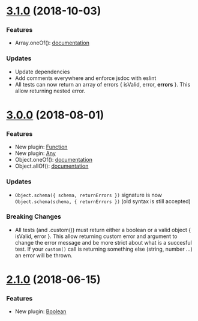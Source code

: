 # [3.1.0](https://github.com/bodinsamuel/altheia/compare/v3.1.0...master) (2018-10-03)
### Features
- Array.oneOf(): [documentation](https://github.com/bodinsamuel/altheia/blob/master/Documentation.md#oneoftemplates)

### Updates
- Update dependencies
- Add comments everywhere and enforce jsdoc with eslint
- All tests can now return an array of errors { isValid, error, **errors** }.
  This allow returning nested error.


# [3.0.0](https://github.com/bodinsamuel/altheia/compare/v3.0.0...master) (2018-08-01)


### Features
- New plugin: [Function](https://github.com/bodinsamuel/altheia/blob/master/Documentation.md#function)
- New plugin: [Any](https://github.com/bodinsamuel/altheia/blob/master/Documentation.md#any)
- Object.oneOf(): [documentation](https://github.com/bodinsamuel/altheia/blob/master/Documentation.md#oneofisonerequired-boolean-keys-string)
- Object.allOf(): [documentation](https://github.com/bodinsamuel/altheia/blob/master/Documentation.md#allofkeys-string)

### Updates
- `Object.schema({ schema, returnErrors })` signature is now `Object.schema(schema, { returnErrors })` (old syntax is still accepted)

### Breaking Changes
- All tests (and .custom()) must return either a boolean or a valid object { isValid, error }.
  This allow returning custom error and argument to change the error message and be more strict about what is a succesful test.
  If your `custom()` call is returning something else (string, number ...) an error will be thrown.


# [2.1.0](https://github.com/bodinsamuel/altheia/compare/v2.1.0...master) (2018-06-15)


### Features
- New plugin: [Boolean](https://github.com/bodinsamuel/altheia/blob/master/Documentation.md#boolean)
